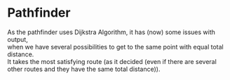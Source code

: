 # Pathfinder
As the pathfinder uses Dijkstra Algorithm, it has (now) some issues with output,\
when we have several possibilities to get to the same point with equal total distance.\
It takes the most satisfying route (as it decided (even if there are several other routes and they have the same total distance)).
